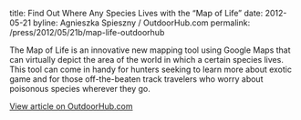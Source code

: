 title: Find Out Where Any Species Lives with the “Map of Life”
date: 2012-05-21
byline: Agnieszka Spieszny / OutdoorHub.com
permalink: /press/2012/05/21b/map-life-outdoorhub


The Map of Life is an innovative new mapping tool using Google Maps that can virtually depict the area of the world in which a certain species lives. This tool can come in handy for hunters seeking to learn more about exotic game and for those off-the-beaten track travelers who worry about poisonous species wherever they go.

[View article on OutdoorHub.com](http://www.outdoorhub.com/news/find-out-where-any-species-lives-with-the-map-of-life/)
